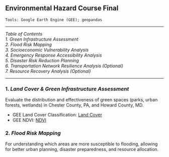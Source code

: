 ## Environmental Hazard Course Final
```
Tools: Google Earth Engine (GEE); geopandas
```
***
*Table of Contents<BR> 1. Green Infrastructure Assessment<BR>
2. Flood Risk Mapping<BR>
3. Socioeconomic Vulnerability Analysis<BR>
4. Emergency Response Accessibility Analysis<BR>
5. Disaster Risk Reduction Planning<BR>
6. Transportation Network Resilience Analysis (Optional)<BR>
7. Resource Recovery Analysis (Optional)*
***

### 1. *Land Cover & Green Infrastructure Assessment*
Evaluate the distribution and effectiveness of green spaces (parks, urban forests, wetlands) in Chester County, PA, and Howard County, MD.
- GEE Land Cover Classification: [Land Cover](GEE_Land_Cover.ipynb)
- GEE NDVI: [NDVI](GEE_NDVI.ipynb)

### 2. *Flood Risk Mapping*
For understanding which areas are more susceptible to flooding, allowing for better urban planning, disaster preparedness, and resource allocation.
